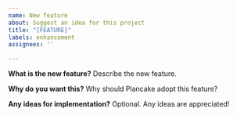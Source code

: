 ```yaml
---
name: New feature
about: Suggest an idea for this project
title: "[FEATURE]"
labels: enhancement
assignees: ''

---
```


**What is the new feature?**
Describe the new feature.

**Why do you want this?**
Why should Plancake adopt this feature?

**Any ideas for implementation?**
Optional. Any ideas are appreciated!
